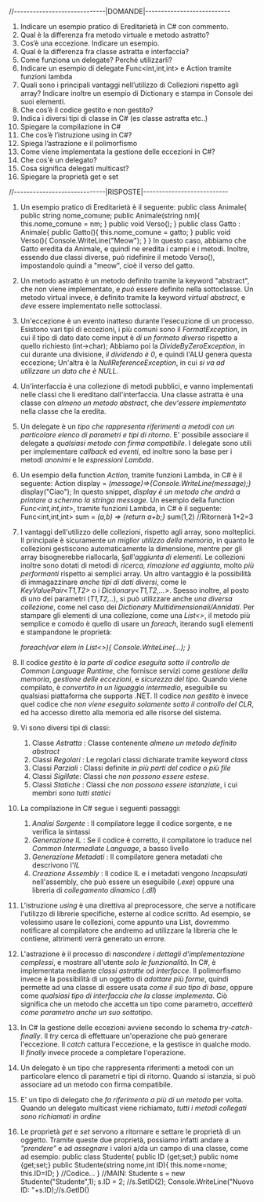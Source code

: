 //-----------------------------|DOMANDE|---------------------------
1. Indicare un esempio pratico di Ereditarietà in C# con commento.
2. Qual è la differenza fra metodo virtuale e metodo astratto?
3. Cos’è una eccezione. Indicare un esempio.
4. Qual è la differenza fra classe astratta e interfaccia?
5. Come funziona un delegate? Perché utilizzarli?
6. Indicare un esempio di delegate Func<int,int,int> e Action<string> tramite funzioni lambda
7. Quali sono i principali vantaggi nell’utilizzo di Collezioni rispetto agli array?
    Indicare inoltre un esempio di Dictionary e stampa in Console dei suoi elementi.
8. Che cos’è il codice gestito e non gestito?
9. Indica i diversi tipi di classe in C# (es classe astratta etc..)
10. Spiegare la compilazione in C#
12. Che cos’è l’istruzione using in C#?
13. Spiega l’astrazione e il polimorfismo
14. Come viene implementata la gestione delle eccezioni in C#?
15. Che cos'è un delegato?
16. Cosa significa delegati multicast?
17. Spiegare la proprietà get e set

//-----------------------------|RISPOSTE|---------------------------
1. Un esempio pratico di Ereditarietà è il seguente:
    public class Animale{
        public string nome_comune;
        public Animale(string nm){
            this.nome_comune = nm;
        }
        public void Verso();
    }
    public class Gatto : Animale{
        public Gatto(){
            this.nome_comune = gatto;
        }
        public void Verso(){
            Console.WriteLine("Meow");
        }
    }
    In questo caso, abbiamo che Gatto eredita da Animale, e quindi ne eredita i campi e i metodi. Inoltre, essendo due classi
        diverse, può ridefinire il metodo Verso(), impostandolo quindi a "meow", cioè il verso del gatto.
2. Un metodo astratto è un metodo definito tramite la keyword "abstract", che non viene implementato, e *può* essere definito nella sottoclasse. Un metodo virtual invece, è definito tramite la keyword *virtual abstract*, e *deve* essere implementato nelle sottoclassi.
3. Un'eccezione è un evento inatteso durante l'esecuzione di un processo. Esistono vari tipi di eccezioni, i più comuni sono il *FormatException*, in cui il tipo di dato dato come input è *di un formato diverso* rispetto a quello richiesto (int->char); Abbiamo poi la *DivideByZeroException*, in cui durante una divisione, *il dividendo è 0*, e quindi l'ALU genera questa eccezione; Un'altra è la *NullReferenceException*, in cui *si va ad utilizzare un dato che è NULL*.
4. Un'interfaccia è una collezione di metodi pubblici, e vanno implementati nelle classi che li ereditano dall'interfaccia. Una classe astratta è una classe con *almeno un metodo abstract*, che *dev'essere implementato* nella classe che la eredita.
5. Un delegate è un *tipo che rappresenta riferimenti a metodi con un particolare elenco di parametri e tipi di ritorno*. E' possibile associare il delegate a *qualsiasi metodo con firma compatibile*. I delegate sono utili per implementare *callback* ed *eventi*, ed inoltre sono la base per i metodi *anonimi* e le *espressioni Lambda*.
6. Un esempio della function *Action<string>*, tramite funzioni Lambda, in C# è il seguente:
        Action<string> display = *(message)=>{Console.WriteLine(message);}*
        display("Ciao");
    In questo snippet, *display è un metodo che andrà a printare a schermo la stringa message*.
   Un esempio della function *Func<int,int,int>*, tramite funzioni Lambda, in C# è il seguente:
        Func<int,int,int> sum = *(a,b) => {return a+b;}*
        sum(1,2) //Ritornerà 1+2=3
7. I vantaggi dell'utilizzo delle collezioni, rispetto agli array, sono molteplici.
    Il principale è sicuramente *un miglior utilizzo della memoria*, in quanto le collezioni gestiscono automaticamente la dimensione, mentre per gli array bisognerebbe riallocarla, §*all'aggiunta di elementi*.
    Le collezioni inoltre sono dotati di metodi di *ricerca, rimozione ed aggiunta*, molto *più performanti* rispetto ai semplici array.
    Un altro vantaggio è la possibilità di immagazzinare *anche tipi di dati diversi*, come le *KeyValuePair<T1,T2>* o i *Dictionary<T1,T2,...>*. Spesso inoltre, al posto di uno dei parametri (*T1,T2,..*), si può utilizzare anche *una diversa collezione*, come nel caso dei *Dictionary Multidimensionali/Annidati*.
    Per stampare gli elementi di una collezione, come una *List<>*, il metodo più semplice e comodo è quello di usare un *foreach*, iterando sugli elementi e stampandone le proprietà:
    
    *foreach(var elem in List<>){*
        *Console.WriteLine(...);*
    *}*

8. Il codice *gestito* è *la parte di codice eseguita sotto il controllo de Common Language Runtime*, che fornisce servizi come
    *gestione della memoria*, *gestione delle eccezioni*, e *sicurezza del tipo*. Quando viene compilato, è *convertito in un liguaggio intermedio*, eseguibile su qualsiasi piattaforma che supporta .NET.
   Il codice *non gestito* è invece quel codice che *non viene eseguito solamente sotto il controllo del CLR*, ed ha accesso diretto alla memoria ed alle risorse del sistema.
9. Vi sono diversi tipi di classi:
    1. Classe *Astratta* : Classe contenente *almeno un metodo definito abstract*
    2. Classi *Regolari* : Le regolari classi dichiarate tramite keyword *class*
    3. Classi *Parziali* : Classi definite *in più parti del codice o più file*
    4. Classi *Sigillate*: Classi che *non possono essere estese*.
    5. Classi *Statiche* : Classi che *non possono essere istanziate*, i cui membri *sono tutti statici*
10. La compilazione in C# segue i seguenti passaggi:
    1. *Analisi Sorgente*     : Il compilatore legge il codice sorgente, e ne verifica la sintassi
    2. *Generazione IL*       : Se il codice è corretto, il compilatore lo traduce nel *Common Intermediate Language*, a basso livello
    3. *Generazione Metadati* : Il compilatore genera metadati che descrivono l'*IL*
    4. *Creazione Assembly*   : Il codice IL e i metadati vengono *Incapsulati* nell'assembly, che può essere
        un eseguibile (*.exe*)
        oppure una libreria di *collegamento dinamico* (*.dll*)
12. L'istruzione *using* è una direttiva al preprocessore, che serve a notificare l'utilizzo di librerie specifiche, esterne al codice scritto. Ad esempio, se volessimo usare le collezioni, come appunto una List<T>, dovremmo notificare al compilatore che andremo ad utilizzare la libreria che le contiene, altrimenti verrà generato un errore.
13. L'astrazione è il processo di *nascondere i dettagli d'implementazione complessi*, e mostrare all'utente *solo le funzionalità*. In C#, è implementata mediante *classi astratte* od *interfacce*. Il polimorfismo invece è la possibilità di un oggetto di *adottare più forme*, quindi permette ad una classe di essere usata *come il suo tipo di base*, oppure come *qualsiasi tipo di interfaccia che la classe implementa*. Ciò significa che un metodo che accetta un tipo come parametro, *accetterà come parametro anche un suo sottotipo*.
14. In C# la gestione delle eccezioni avviene secondo lo schema *try-catch-finally*.
    Il *try* cerca di effettuare un'operazione che può generare l'eccezione.
    Il *catch* cattura l'eccezione, e la gestisce in qualche modo.
    Il *finally* invece procede a completare l'operazione.
15. Un delegato è un tipo che rappresenta riferimenti a metodi con un particolare elenco di parametri e tipi di ritorno. Quando si istanzia, si può associare ad un metodo con firma compatibile.
16. E' un tipo di delegato che *fa riferimento a più di un metodo* per volta. Quando un delegato multicast viene richiamato, *tutti i metodi collegati sono richiamati in ordine*
17. Le proprietà *get* e *set* servono a ritornare e settare le proprietà di un oggetto. Tramite queste due proprietà, possiamo infatti andare a *"prendere"* e ad *assegnare* i valori a/da un campo di una classe, come ad esempio:
    public class Studente{
        public ID {get;set;}
        public nome {get;set;}
        public Studente(string nome,int ID){
            this.nome=nome;
            this.ID=ID;
        }
        //Codice...
    }
    //MAIN:
    Studente s = new Studente("Studente",1);
    s.ID = 2; //s.SetID(2);
    Console.WriteLine("Nuovo ID: "+s.ID);//s.GetID()
